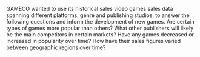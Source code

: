 GAMECO wanted to use its historical sales video games sales data spanning different platforms, genre and publishing studios, to answer the following questions and inform the development of new games.
Are certain types of games more popular than others?
What other publishers will likely be the main competitors in certain markets?
Have any games decreased or increased in popularity over time?
How have their sales figures varied between geographic regions over time?
